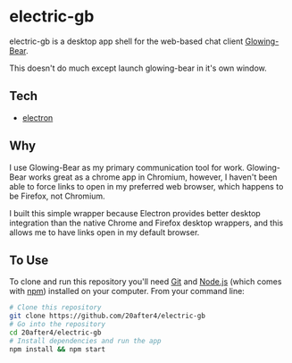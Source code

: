 # electric-gb
electric-gb is a desktop app shell for the web-based chat client [Glowing-Bear](https://github.com/glowing-bear/glowing-bear).

This doesn't do much except launch glowing-bear in it's own window.

## Tech
* [electron](https://github.com/atom/electron)

## Why

I use Glowing-Bear as my primary communication tool for work. Glowing-Bear works great as a chrome app in Chromium, however, I haven't been able to force links to open in my preferred web browser, which happens to be Firefox, not Chromium.

I built this simple wrapper because Electron provides better desktop integration than the native Chrome and Firefox desktop wrappers, and this allows me to have links open in my default browser.

## To Use

To clone and run this repository you'll need [Git](https://git-scm.com) and [Node.js](https://nodejs.org/en/download/) (which comes with [npm](http://npmjs.com)) installed on your computer. From your command line:

```bash
# Clone this repository
git clone https://github.com/20after4/electric-gb
# Go into the repository
cd 20after4/electric-gb
# Install dependencies and run the app
npm install && npm start
```
